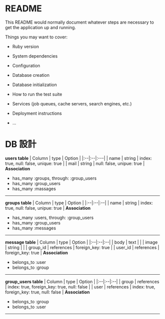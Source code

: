 # README

This README would normally document whatever steps are necessary to get the
application up and running.

Things you may want to cover:

- Ruby version

- System dependencies

- Configuration

- Database creation

- Database initialization

- How to run the test suite

- Services (job queues, cache servers, search engines, etc.)

- Deployment instructions

- ...

# DB 設計

**users table**
| Column | type | Option |
|:--|:--|:---|
| name | string | index: true, null: false, unique: true |
| mail | string | null: false, unipue: true |
**Association**

- has_many :groups, through: :group_users
- has_many :group_users
- has_many :massages

---

**groups table**
| Column | type | Option |
|:--|:--|:--|
| name | string | index: true, null: false, unipue: true |
**Association**

- has_many :users, through: :group_users
- has_many :group_users
- has_many :messages

---

**message table**
| Column | type | Option |
|:--|:--|:--|
| body | text | |
| image | string | |
| group_id | references | foreign_key: true |
| user_id | references | foreign_key: true |
**Association**

- belongs_to :user
- belongs_to :group

---

**group_users table**
| Column | type | Option |
|:--|:--|:--|
| group | references | index: true, foreign_key: true, null: false |
| user | references | index: true, foreign_key: true, null: false |
**Association**

- belongs_to :group
- belongs_to :user

---
